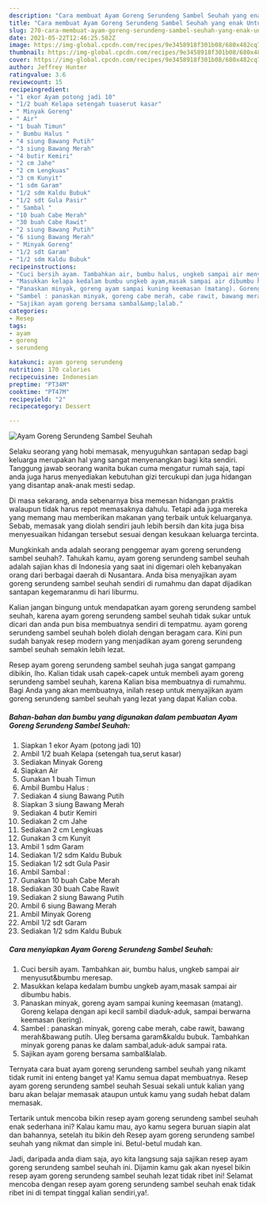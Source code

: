 ```yaml
---
description: "Cara membuat Ayam Goreng Serundeng Sambel Seuhah yang enak Untuk Jualan"
title: "Cara membuat Ayam Goreng Serundeng Sambel Seuhah yang enak Untuk Jualan"
slug: 270-cara-membuat-ayam-goreng-serundeng-sambel-seuhah-yang-enak-untuk-jualan
date: 2021-05-22T12:46:25.582Z
image: https://img-global.cpcdn.com/recipes/9e3458918f301b08/680x482cq70/ayam-goreng-serundeng-sambel-seuhah-foto-resep-utama.jpg
thumbnail: https://img-global.cpcdn.com/recipes/9e3458918f301b08/680x482cq70/ayam-goreng-serundeng-sambel-seuhah-foto-resep-utama.jpg
cover: https://img-global.cpcdn.com/recipes/9e3458918f301b08/680x482cq70/ayam-goreng-serundeng-sambel-seuhah-foto-resep-utama.jpg
author: Jeffrey Hunter
ratingvalue: 3.6
reviewcount: 15
recipeingredient:
- "1 ekor Ayam potong jadi 10"
- "1/2 buah Kelapa setengah tuaserut kasar"
- " Minyak Goreng"
- " Air"
- "1 buah Timun"
- " Bumbu Halus "
- "4 siung Bawang Putih"
- "3 siung Bawang Merah"
- "4 butir Kemiri"
- "2 cm Jahe"
- "2 cm Lengkuas"
- "3 cm Kunyit"
- "1 sdm Garam"
- "1/2 sdm Kaldu Bubuk"
- "1/2 sdt Gula Pasir"
- " Sambal "
- "10 buah Cabe Merah"
- "30 buah Cabe Rawit"
- "2 siung Bawang Putih"
- "6 siung Bawang Merah"
- " Minyak Goreng"
- "1/2 sdt Garam"
- "1/2 sdm Kaldu Bubuk"
recipeinstructions:
- "Cuci bersih ayam. Tambahkan air, bumbu halus, ungkeb sampai air menyusut&amp;bumbu meresap."
- "Masukkan kelapa kedalam bumbu ungkeb ayam,masak sampai air dibumbu habis."
- "Panaskan minyak, goreng ayam sampai kuning keemasan (matang). Goreng kelapa dengan api kecil sambil diaduk-aduk, sampai berwarna keemasan (kering)."
- "Sambel : panaskan minyak, goreng cabe merah, cabe rawit, bawang merah&amp;bawang putih. Uleg bersama garam&amp;kaldu bubuk. Tambahkan minyak goreng panas ke dalam sambal,aduk-aduk sampai rata."
- "Sajikan ayam goreng bersama sambal&amp;lalab."
categories:
- Resep
tags:
- ayam
- goreng
- serundeng

katakunci: ayam goreng serundeng 
nutrition: 170 calories
recipecuisine: Indonesian
preptime: "PT34M"
cooktime: "PT47M"
recipeyield: "2"
recipecategory: Dessert

---
```



![Ayam Goreng Serundeng Sambel Seuhah](https://img-global.cpcdn.com/recipes/9e3458918f301b08/680x482cq70/ayam-goreng-serundeng-sambel-seuhah-foto-resep-utama.jpg)

Selaku seorang yang hobi memasak, menyuguhkan santapan sedap bagi keluarga merupakan hal yang sangat menyenangkan bagi kita sendiri. Tanggung jawab seorang  wanita bukan cuma mengatur rumah saja, tapi anda juga harus menyediakan kebutuhan gizi tercukupi dan juga hidangan yang disantap anak-anak mesti sedap.

Di masa  sekarang, anda sebenarnya bisa memesan hidangan praktis walaupun tidak harus repot memasaknya dahulu. Tetapi ada juga mereka yang memang mau memberikan makanan yang terbaik untuk keluarganya. Sebab, memasak yang diolah sendiri jauh lebih bersih dan kita juga bisa menyesuaikan hidangan tersebut sesuai dengan kesukaan keluarga tercinta. 



Mungkinkah anda adalah seorang penggemar ayam goreng serundeng sambel seuhah?. Tahukah kamu, ayam goreng serundeng sambel seuhah adalah sajian khas di Indonesia yang saat ini digemari oleh kebanyakan orang dari berbagai daerah di Nusantara. Anda bisa menyajikan ayam goreng serundeng sambel seuhah sendiri di rumahmu dan dapat dijadikan santapan kegemaranmu di hari liburmu.

Kalian jangan bingung untuk mendapatkan ayam goreng serundeng sambel seuhah, karena ayam goreng serundeng sambel seuhah tidak sukar untuk dicari dan anda pun bisa membuatnya sendiri di tempatmu. ayam goreng serundeng sambel seuhah boleh diolah dengan beragam cara. Kini pun sudah banyak resep modern yang menjadikan ayam goreng serundeng sambel seuhah semakin lebih lezat.

Resep ayam goreng serundeng sambel seuhah juga sangat gampang dibikin, lho. Kalian tidak usah capek-capek untuk membeli ayam goreng serundeng sambel seuhah, karena Kalian bisa membuatnya di rumahmu. Bagi Anda yang akan membuatnya, inilah resep untuk menyajikan ayam goreng serundeng sambel seuhah yang lezat yang dapat Kalian coba.

<!--inarticleads1-->

##### Bahan-bahan dan bumbu yang digunakan dalam pembuatan Ayam Goreng Serundeng Sambel Seuhah:

1. Siapkan 1 ekor Ayam (potong jadi 10)
1. Ambil 1/2 buah Kelapa (setengah tua,serut kasar)
1. Sediakan  Minyak Goreng
1. Siapkan  Air
1. Gunakan 1 buah Timun
1. Ambil  Bumbu Halus :
1. Sediakan 4 siung Bawang Putih
1. Siapkan 3 siung Bawang Merah
1. Sediakan 4 butir Kemiri
1. Sediakan 2 cm Jahe
1. Sediakan 2 cm Lengkuas
1. Gunakan 3 cm Kunyit
1. Ambil 1 sdm Garam
1. Sediakan 1/2 sdm Kaldu Bubuk
1. Sediakan 1/2 sdt Gula Pasir
1. Ambil  Sambal :
1. Gunakan 10 buah Cabe Merah
1. Sediakan 30 buah Cabe Rawit
1. Sediakan 2 siung Bawang Putih
1. Ambil 6 siung Bawang Merah
1. Ambil  Minyak Goreng
1. Ambil 1/2 sdt Garam
1. Sediakan 1/2 sdm Kaldu Bubuk




<!--inarticleads2-->

##### Cara menyiapkan Ayam Goreng Serundeng Sambel Seuhah:

1. Cuci bersih ayam. Tambahkan air, bumbu halus, ungkeb sampai air menyusut&amp;bumbu meresap.
1. Masukkan kelapa kedalam bumbu ungkeb ayam,masak sampai air dibumbu habis.
1. Panaskan minyak, goreng ayam sampai kuning keemasan (matang). Goreng kelapa dengan api kecil sambil diaduk-aduk, sampai berwarna keemasan (kering).
1. Sambel : panaskan minyak, goreng cabe merah, cabe rawit, bawang merah&amp;bawang putih. Uleg bersama garam&amp;kaldu bubuk. Tambahkan minyak goreng panas ke dalam sambal,aduk-aduk sampai rata.
1. Sajikan ayam goreng bersama sambal&amp;lalab.




Ternyata cara buat ayam goreng serundeng sambel seuhah yang nikamt tidak rumit ini enteng banget ya! Kamu semua dapat membuatnya. Resep ayam goreng serundeng sambel seuhah Sesuai sekali untuk kalian yang baru akan belajar memasak ataupun untuk kamu yang sudah hebat dalam memasak.

Tertarik untuk mencoba bikin resep ayam goreng serundeng sambel seuhah enak sederhana ini? Kalau kamu mau, ayo kamu segera buruan siapin alat dan bahannya, setelah itu bikin deh Resep ayam goreng serundeng sambel seuhah yang nikmat dan simple ini. Betul-betul mudah kan. 

Jadi, daripada anda diam saja, ayo kita langsung saja sajikan resep ayam goreng serundeng sambel seuhah ini. Dijamin kamu gak akan nyesel bikin resep ayam goreng serundeng sambel seuhah lezat tidak ribet ini! Selamat mencoba dengan resep ayam goreng serundeng sambel seuhah enak tidak ribet ini di tempat tinggal kalian sendiri,ya!.

